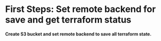 # First Steps: Set remote backend for save and get terraform status

#### Create S3 bucket and set remote backend to save all terraform state.
